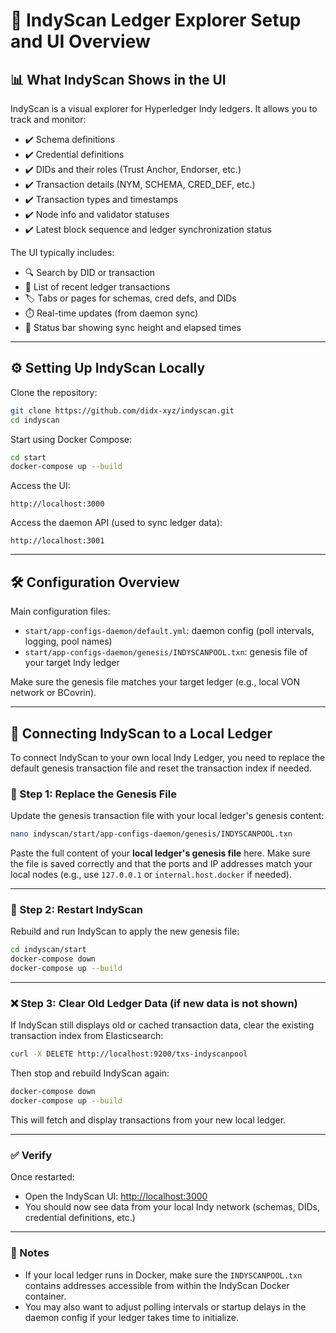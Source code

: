 # 📘 IndyScan Ledger Explorer Setup and UI Overview

## 📊 What IndyScan Shows in the UI

IndyScan is a visual explorer for Hyperledger Indy ledgers. It allows you to track and monitor:

* ✔️ Schema definitions
* ✔️ Credential definitions
* ✔️ DIDs and their roles (Trust Anchor, Endorser, etc.)
* ✔️ Transaction details (NYM, SCHEMA, CRED\_DEF, etc.)
* ✔️ Transaction types and timestamps
* ✔️ Node info and validator statuses
* ✔️ Latest block sequence and ledger synchronization status

The UI typically includes:

* 🔍 Search by DID or transaction
* 📄 List of recent ledger transactions
* 🏷️ Tabs or pages for schemas, cred defs, and DIDs
* ⏱️ Real-time updates (from daemon sync)
* 🧮 Status bar showing sync height and elapsed times

---

## ⚙️ Setting Up IndyScan Locally

Clone the repository:

```bash
git clone https://github.com/didx-xyz/indyscan.git
cd indyscan
```

Start using Docker Compose:

```bash
cd start
docker-compose up --build
```

Access the UI:

```
http://localhost:3000
```

Access the daemon API (used to sync ledger data):

```
http://localhost:3001
```

---

## 🛠️ Configuration Overview

Main configuration files:

* `start/app-configs-daemon/default.yml`: daemon config (poll intervals, logging, pool names)
* `start/app-configs-daemon/genesis/INDYSCANPOOL.txn`: genesis file of your target Indy ledger

Make sure the genesis file matches your target ledger (e.g., local VON network or BCovrin).

---

## 🔄 Connecting IndyScan to a Local Ledger

To connect IndyScan to your own local Indy Ledger, you need to replace the default genesis transaction file and reset the transaction index if needed.

### 📝 Step 1: Replace the Genesis File

Update the genesis transaction file with your local ledger's genesis content:

```bash
nano indyscan/start/app-configs-daemon/genesis/INDYSCANPOOL.txn
```

Paste the full content of your **local ledger's genesis file** here. Make sure the file is saved correctly and that the ports and IP addresses match your local nodes (e.g., use `127.0.0.1` or `internal.host.docker` if needed).

---

### 🔄 Step 2: Restart IndyScan

Rebuild and run IndyScan to apply the new genesis file:

```bash
cd indyscan/start
docker-compose down
docker-compose up --build
```

---

### ❌ Step 3: Clear Old Ledger Data (if new data is not shown)

If IndyScan still displays old or cached transaction data, clear the existing transaction index from Elasticsearch:

```bash
curl -X DELETE http://localhost:9200/txs-indyscanpool
```

Then stop and rebuild IndyScan again:

```bash
docker-compose down
docker-compose up --build
```

This will fetch and display transactions from your new local ledger.

---

### ✅ Verify

Once restarted:

* Open the IndyScan UI: [http://localhost:3000](http://localhost:3000)
* You should now see data from your local Indy network (schemas, DIDs, credential definitions, etc.)

---

### 🧠 Notes

* If your local ledger runs in Docker, make sure the `INDYSCANPOOL.txn` contains addresses accessible from within the IndyScan Docker container.
* You may also want to adjust polling intervals or startup delays in the daemon config if your ledger takes time to initialize.
